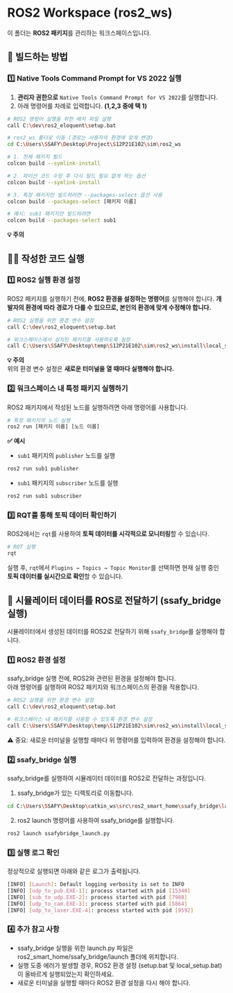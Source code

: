 # ROS2 Workspace (ros2_ws)

이 폴더는 **ROS2 패키지**를 관리하는 워크스페이스입니다.

## 🚀 빌드하는 방법

### 1️⃣ Native Tools Command Prompt for VS 2022 실행

1. **관리자 권한으로** `Native Tools Command Prompt for VS 2022`를 실행합니다.
2. 아래 명령어를 차례로 입력합니다. **(1,2,3 중에 택 1)**

```bash
# ROS2 명령어 실행을 위한 배치 파일 실행
call C:\dev\ros2_eloquent\setup.bat

# ros2_ws 폴더로 이동 (경로는 사용자의 환경에 맞게 변경)
cd C:\Users\SSAFY\Desktop\Project\S12P21E102\sim\ros2_ws

# 1. 전체 패키지 빌드
colcon build --symlink-install

# 2. 파이선 코드 수정 후 다시 빌드 필요 없게 하는 옵션
colcon build --symlink-install

# 3. 특정 패키지만 빌드하려면 --packages-select 옵션 사용
colcon build --packages-select [패키지 이름]

# 예시: sub1 패키지만 빌드하려면
colcon build --packages-select sub1
```

**💡 주의**<br>

## 🏃‍♂️ 작성한 코드 실행

### 1️⃣ ROS2 실행 환경 설정

ROS2 패키지를 실행하기 전에, **ROS2 환경을 설정하는 명령어**를 실행해야 합니다.
**개발자의 환경에 따라 경로가 다를 수 있으므로, 본인의 환경에 맞게 수정해야 합니다.**

```bash
# ROS2 실행을 위한 환경 변수 설정
call C:\dev\ros2_eloquent\setup.bat

# 워크스페이스에서 설치된 패키지를 사용하도록 설정
call C:\Users\SSAFY\Desktop\temp\S12P21E102\sim\ros2_ws\install\local_setup.bat
```

**💡 주의**<br>
위의 환경 변수 설정은 **새로운 터미널을 열 때마다 실행해야 합니다.**

### 2️⃣ 워크스페이스 내 특정 패키지 실행하기

ROS2 패키지에서 작성된 노드를 실행하려면 아래 명령어를 사용합니다.

```bash
# 특정 패키지의 노드 실행
ros2 run [패키지 이름] [노드 이름]
```

**✅ 예시**

- `sub1` 패키지의 `publisher` 노드를 실행

```bash
ros2 run sub1 publisher
```

- `sub1` 패키지의 `subscriber` 노드를 실행

```bash
ros2 run sub1 subscriber
```

### 3️⃣ RQT를 통해 토픽 데이터 확인하기

ROS2에서는 `rqt`를 사용하여 **토픽 데이터를 시각적으로 모니터링**할 수 있습니다.

```bash
# RQT 실행
rqt
```

실행 후, `rqt`에서 `Plugins → Topics → Topic Monitor`를 선택하면
현재 실행 중인 **토픽 데이터를 실시간으로 확인**할 수 있습니다.

## 🔗 시뮬레이터 데이터를 ROS로 전달하기 (ssafy_bridge 실행)

시뮬레이터에서 생성된 데이터를 ROS2로 전달하기 위해 `ssafy_bridge`를 실행해야 합니다.

### 1️⃣ ROS2 환경 설정

ssafy_bridge 실행 전에, ROS2와 관련된 환경을 설정해야 합니다.  
아래 명령어를 실행하여 ROS2 패키지와 워크스페이스의 환경을 적용합니다.

```bash
# ROS2 실행을 위한 환경 변수 설정
call C:\dev\ros2_eloquent\setup.bat

# 워크스페이스 내 패키지를 사용할 수 있도록 환경 변수 설정
call C:\Users\SSAFY\Desktop\temp\S12P21E102\sim\ros2_ws\install\local_setup.bat
```

⚠️ 중요:
새로운 터미널을 실행할 때마다 위 명령어를 입력하여 환경을 설정해야 합니다.

### 2️⃣ ssafy_bridge 실행

ssafy_bridge를 실행하여 시뮬레이터 데이터를 ROS2로 전달하는 과정입니다.

1. ssafy_bridge가 있는 디렉토리로 이동합니다.

```bash
cd C:\Users\SSAFY\Desktop\catkin_ws\src\ros2_smart_home\ssafy_bridge\launch
```

2. ros2 launch 명령어를 사용하여 ssafy_bridge를 실행합니다.

```bash
ros2 launch ssafybridge_launch.py
```

### 3️⃣ 실행 로그 확인

정상적으로 실행되면 아래와 같은 로그가 출력됩니다.

```bash
[INFO] [Launch]: Default logging verbosity is set to INFO
[INFO] [udp_to_pub.EXE-1]: process started with pid [15340]
[INFO] [sub_to_udp.EXE-2]: process started with pid [7988]
[INFO] [udp_to_cam.EXE-3]: process started with pid [5864]
[INFO] [udp_to_laser.EXE-4]: process started with pid [9592]
```

### 4️⃣ 추가 참고 사항

- ssafy_bridge 실행을 위한 launch.py 파일은 ros2_smart_home/ssafy_bridge/launch 폴더에 위치합니다.
- 실행 도중 에러가 발생할 경우, ROS2 환경 설정 (setup.bat 및 local_setup.bat)이 올바르게 실행되었는지 확인하세요.
- 새로운 터미널을 실행할 때마다 ROS2 환경 설정을 다시 해야 합니다.
